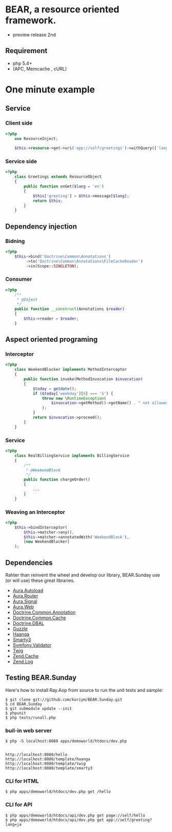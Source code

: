 BEAR, a resource oriented framework.
=============================

 * preview release 2nd 

## Requirement

 * php 5.4+
 * (APC, Memcache , cURL)
 
One minute example
==================

Service
-----------

### Client side

```php
<?php
    use ResourceInject;
    
    $this->resource->get->uri('app://self/greetings')->withQuery(['lang' => 'ja'])->eager->request();
```

### Service side
```php
<?php
    class Greetings extends ResourceObject
    {
        public function onGet($lang = 'en')
        {
            $this['greeting'] = $this->message[$lang];
            return $this;
        }
    }
```
Dependency injection
--------------------

### Bidning
```php
<?php
    $this->bind('Doctrine\Common\Annotations')
         ->to('Doctrine\Common\Annotations\FileCacheReader')
         ->in(Scope::SINGLETON);
```

### Consumer
```php
<?php
    /**
     * @Inject
     */
    public function __construct(Annotations $reader)
    {
        $this->reader = $reader;
    }
```
Aspect oriented programing
--------------------------

### Interceptor
```php
<?php
	class WeekendBlocker implements MethodInterceptor
	{
	    public function invoke(MethodInvocation $invocation)
	    {
	        $today = getdate();
	        if ($today['weekday'][0] === 'S') {
	            throw new \RuntimeException(
	          		$invocation->getMethod()->getName() . " not allowed on weekends!"
	            );
	        }
	        return $invocation->proceed();
	    }
	}
```
### Service
```php
<?php
	class RealBillingService implements BillingService
	{
		/**
		 * @WeekendBlock
		 */
		public function chargeOrder()
		{
		    ...
		}
	}
```
### Weaving an Interceptor
```php
<?php
    $this->bindInterceptor(
    	$this->matcher->any(),
    	$this->matcher->annotatedWith('WeekendBlock'),
    	[new WeekendBlocker]
    );
```

Dependencies
------------
Rahter than reinvent the wheel and develop our library, BEAR.Sunday use (or will use) these great libraries.

 * [Aura.Autoload](https://github.com/auraphp/Aura.Autoload "Aura.Autoload")
 * [Aura.Router](https://github.com/auraphp/Aura.Router "Aura.Router")
 * [Aura.Signal](https://github.com/auraphp/Aura.Signal "Aura.Signal")
 * [Aura.Web](https://github.com/auraphp/Aura.Web "Aura.Web")
 * [Doctrine.Common.Annotation](http://www.doctrine-project.org/projects/common "Doctrine.Common")
 * [Doctrine.Common.Cache](http://www.doctrine-project.org/projects/common "Doctrine.Common")
 * [Doctrine.DBAL](http://www.doctrine-project.org/projects/dbal "Doctrine.DBAL")
 * [Guzzle](http://guzzlephp.org/ "Guzzle")
 * [Haanga](http://haanga.org/ "Haanga")
 * [Smarty3](http://www.smarty.net/ "Smarty3")
 * [Symfony.Validator](https://github.com/symfony/Validator "Symfony.Validator")
 * [Twig](http://twig.sensiolabs.org/ "Twig")
 * [Zend.Cache](https://github.com/zendframework/zf2)
 * [Zend.Log](https://github.com/zendframework/zf2)

Testing BEAR.Sunday
------- 

Here's how to install Ray.Aop from source to run the unit tests and sample:

	$ git clone git://github.com/koriym/BEAR.Sunday.git
	$ cd BEAR.Sunday
	$ git submodule update --init
	$ phpunit
	$ php tests/runall.php

### buil-in web server

	$ php -S localhost:8080 apps/demoworld/htdocs/dev.php
	
	
	http://localhost:8080/hello
	http://localhost:8080/template/haanga
	http://localhost:8080/template/twig
	http://localhost:8080/template/smarty3

### CLI for HTML

	$ php apps/demoworld/htdocs/dev.php get /hello

### CLI for API

	$ php apps/demoworld/htdocs/api/dev.php get page://self/hello
	$ php apps/demoworld/htdocs/api/dev.php get app://self/greeting?lang=ja
